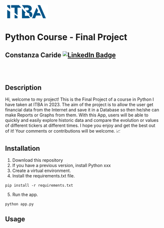<img src="./images/logo-itba.png" width="140">

# Python Course - Final Project 

## Constanza Caride [![LinkedIn Badge](https://img.shields.io/badge/LinkedIn-Profile-informational?style=flat&logo=linkedin&logoColor=white&color=0D76A8)](https://www.linkedin.com/in/constanzacaridegis/)

<br>
<br>

## Description
Hi, welcome to my project! This is the Final Project of a course in Python I have taken at ITBA in 2023. The aim of the project is to allow the user get financial data from the Internet and save it in a Database so then he/she can make Reports or Graphs from them. With this App, users will be able to quickly and easily explore historic data and compare the evolution or values of different tickers at different times. I hope you enjoy and get the best out of it! Your comments or contributions will be welcome.  :chart_with_upwards_trend: 

## Installation
1. Download this repository
2. If you have a previous version, install Python xxx
3. Create a virtual environment.
4. Install the requirements.txt file.

```
pip install -r requirements.txt
```

5. Run the app.  
```
python app.py
```

## Usage


